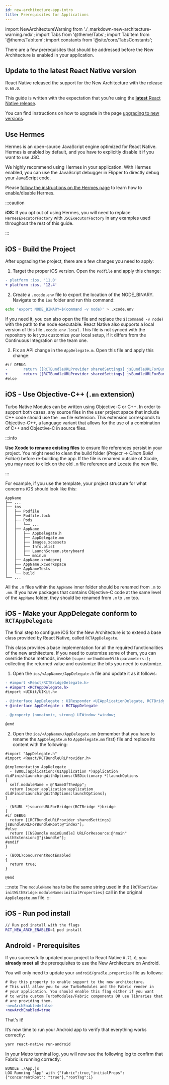 ```yaml
---
id: new-architecture-app-intro
title: Prerequisites for Applications
---
```


import NewArchitectureWarning from './\_markdown-new-architecture-warning.mdx';
import Tabs from '@theme/Tabs'; import TabItem from '@theme/TabItem';
import constants from '@site/core/TabsConstants';

<NewArchitectureWarning/>

There are a few prerequisites that should be addressed before the New Architecture is enabled in your application.

## Update to the latest React Native version

React Native released the support for the New Architecture with the release `0.68.0`.

This guide is written with the expectation that you’re using the [**latest** React Native release](https://github.com/facebook/react-native/releases/latest).

You can find instructions on how to upgrade in the page [upgrading to new versions](/docs/upgrading).

## Use Hermes

Hermes is an open-source JavaScript engine optimized for React Native. Hermes is enabled by default, and you have to explicitly disable it if you want to use JSC.

We highly recommend using Hermes in your application. With Hermes enabled, you can use the JavaScript debugger in Flipper to directly debug your JavaScript code.

Please [follow the instructions on the Hermes page](hermes) to learn how to enable/disable Hermes.

:::caution

**iOS:** If you opt out of using Hermes, you will need to replace `HermesExecutorFactory` with `JSCExecutorFactory` in any examples used throughout the rest of this guide.

:::

## iOS - Build the Project

After upgrading the project, there are a few changes you need to apply:

1. Target the proper iOS version. Open the `Podfile` and apply this change:

```diff
- platform :ios, '11.0'
+ platform :ios, '12.4'
```

2. Create a `.xcode.env` file to export the location of the NODE_BINARY. Navigate to the `ios` folder and run this command:

```sh
echo 'export NODE_BINARY=$(command -v node)' > .xcode.env
```

If you need it, you can also open the file and replace the `$(command -v node)` with the path to the node executable.
React Native also supports a local version of this file `.xcode.env.local`. This file is not synced with the repository to let you customize your local setup, if it differs from the Continuous Integration or the team one.

2. Fix an API change in the `AppDelegate.m`. Open this file and apply this change:

```diff
#if DEBUG
-       return [[RCTBundleURLProvider sharedSettings] jsBundleURLForBundleRoot:@"index" fallbackResource:nil];
+       return [[RCTBundleURLProvider sharedSettings] jsBundleURLForBundleRoot:@"index"];
#else
```

## iOS - Use Objective-C++ (`.mm` extension)

Turbo Native Modules can be written using Objective-C or C++. In order to support both cases, any source files in the user project space that include C++ code should use the `.mm` file extension. This extension corresponds to Objective-C++, a language variant that allows for the use of a combination of C++ and Objective-C in source files.

:::info

**Use Xcode to rename existing files** to ensure file references persist in your project. You might need to clean the build folder (_Project → Clean Build Folder_) before re-building the app. If the file is renamed outside of Xcode, you may need to click on the old `.m` file reference and Locate the new file.

:::

For example, if you use the template, your project structure for what concerns iOS should look like this:

```
AppName
├── ...
├── ios
│   ├── Podfile
│   ├── Podfile.lock
│   ├── Pods
│   │   └── ...
│   ├── AppName
│   │   ├── AppDelegate.h
│   │   ├── AppDelegate.mm
│   │   ├── Images.xcassets
│   │   ├── Info.plist
│   │   ├── LaunchScreen.storyboard
│   │   └── main.m
│   ├── AppName.xcodeproj
│   ├── AppName.xcworkspace
│   ├── AppNameTests
│   └── build
└── ...
```

All the `.m` files within the `AppName` inner folder should be renamed from `.m` to `.mm`. If you have packages that contains Objective-C code at the same level of the `AppName` folder, they should be renamed from `.m` to `.mm` too.

## iOS - Make your AppDelegate conform to `RCTAppDelegate`

The final step to configure iOS for the New Architecture is to extend a base class provided by React Native, called `RCTAppDelegate`.

This class provides a base implementation for all the required functionalities of the new architecture. If you need to customize some of them, you can override those methods, invoke `[super methodNameWith:parameters:];` collecting the returned value and customize the bits you need to customize.

1. Open the `ios/<AppName>/AppDelegate.h` file and update it as it follows:

```diff
- #import <React/RCTBridgeDelegate.h>
+ #import <RCTAppDelegate.h>
#import <UIKit/UIKit.h>

- @interface AppDelegate : UIResponder <UIApplicationDelegate, RCTBridgeDelegate>
+ @interface AppDelegate : RCTAppDelegate

- @property (nonatomic, strong) UIWindow *window;

@end
```

2. Open the `ios/<AppName>/AppDelegate.mm` (remember that you have to rename the `AppDelegate.m` to `AppDelegate.mm` first) file and replace its content with the following:

```objc
#import "AppDelegate.h"
#import <React/RCTBundleURLProvider.h>

@implementation AppDelegate
  - (BOOL)application:(UIApplication *)application didFinishLaunchingWithOptions:(NSDictionary *)launchOptions
{
  self.moduleName = @"NameOfTheApp";
  return [super application:application didFinishLaunchingWithOptions:launchOptions];
}

- (NSURL *)sourceURLForBridge:(RCTBridge *)bridge
{
#if DEBUG
  return [[RCTBundleURLProvider sharedSettings] jsBundleURLForBundleRoot:@"index"];
#else
  return [[NSBundle mainBundle] URLForResource:@"main" withExtension:@"jsbundle"];
#endif
}

- (BOOL)concurrentRootEnabled
{
  return true;
}

@end
```

:::note
The `moduleName` has to be the same string used in the `[RCTRootView initWithBridge:moduleName:initialProperties]` call in the original `AppDelegate.mm` file.
:::

## iOS - Run pod install

```bash
// Run pod install with the flags
RCT_NEW_ARCH_ENABLED=1 pod install
```

## Android - Prerequisites

If you successfully updated your project to React Native `0.71.0`, you **already meet** all the prerequisites to use the New Architecture on Android.

You will only need to update your `android/gradle.properties` file as follows:

```diff
# Use this property to enable support to the new architecture.
# This will allow you to use TurboModules and the Fabric render in
# your application. You should enable this flag either if you want
# to write custom TurboModules/Fabric components OR use libraries that
# are providing them.
-newArchEnabled=false
+newArchEnabled=true
```

That's it!

It’s now time to run your Android app to verify that everything works correctly:

```bash
yarn react-native run-android
```

In your Metro terminal log, you will now see the following log to confirm that Fabric is running correctly:

```
BUNDLE ./App.js
LOG Running "App" with {"fabric":true,"initialProps":{"concurrentRoot": "true"},"rootTag":1}
```
